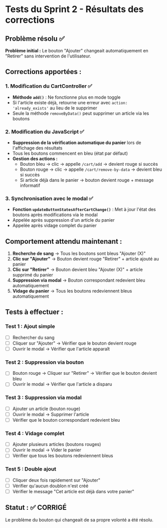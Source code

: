 # Tests du Sprint 2 - Résultats des corrections

## Problème résolu ✅
**Problème initial :** Le bouton "Ajouter" changeait automatiquement en "Retirer" sans intervention de l'utilisateur.

## Corrections apportées :

### 1. Modification du CartController ✅
- **Méthode `add()`** : Ne fonctionne plus en mode toggle
- Si l'article existe déjà, retourne une erreur avec `action: 'already_exists'` au lieu de le supprimer
- Seule la méthode `removeByData()` peut supprimer un article via les boutons

### 2. Modification du JavaScript ✅
- **Suppression de la vérification automatique du panier** lors de l'affichage des résultats
- Tous les boutons commencent en bleu (état par défaut)
- **Gestion des actions :**
  - Bouton bleu → clic → appelle `/cart/add` → devient rouge si succès
  - Bouton rouge → clic → appelle `/cart/remove-by-data` → devient bleu si succès
  - Si article déjà dans le panier → bouton devient rouge + message informatif

### 3. Synchronisation avec le modal ✅
- **Fonction `updateButtonStatesAfterCartChange()`** : Met à jour l'état des boutons après modifications via le modal
- Appelée après suppression d'un article du panier
- Appelée après vidage complet du panier

## Comportement attendu maintenant :

1. **Recherche de sang** → Tous les boutons sont bleus "Ajouter (X)"
2. **Clic sur "Ajouter"** → Bouton devient rouge "Retirer" + article ajouté au panier
3. **Clic sur "Retirer"** → Bouton devient bleu "Ajouter (X)" + article supprimé du panier
4. **Suppression via modal** → Bouton correspondant redevient bleu automatiquement
5. **Vidage du panier** → Tous les boutons redeviennent bleus automatiquement

## Tests à effectuer :

### Test 1 : Ajout simple
- [ ] Rechercher du sang
- [ ] Cliquer sur "Ajouter" → Vérifier que le bouton devient rouge
- [ ] Ouvrir le modal → Vérifier que l'article apparaît

### Test 2 : Suppression via bouton
- [ ] Bouton rouge → Cliquer sur "Retirer" → Vérifier que le bouton devient bleu
- [ ] Ouvrir le modal → Vérifier que l'article a disparu

### Test 3 : Suppression via modal
- [ ] Ajouter un article (bouton rouge)
- [ ] Ouvrir le modal → Supprimer l'article
- [ ] Vérifier que le bouton correspondant redevient bleu

### Test 4 : Vidage complet
- [ ] Ajouter plusieurs articles (boutons rouges)
- [ ] Ouvrir le modal → Vider le panier
- [ ] Vérifier que tous les boutons redeviennent bleus

### Test 5 : Double ajout
- [ ] Cliquer deux fois rapidement sur "Ajouter"
- [ ] Vérifier qu'aucun doublon n'est créé
- [ ] Vérifier le message "Cet article est déjà dans votre panier"

## Statut : ✅ CORRIGÉ
Le problème du bouton qui changeait de sa propre volonté a été résolu.
